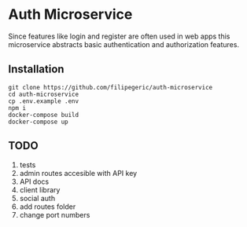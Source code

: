 # Auth Microservice

Since features like login and register are often used in web apps this microservice abstracts basic authentication and authorization features.

## Installation

```shell
git clone https://github.com/filipegeric/auth-microservice
cd auth-microservice
cp .env.example .env
npm i
docker-compose build
docker-compose up
```

## TODO

1. tests
2. admin routes accesible with API key
3. API docs
4. client library
5. social auth
6. add routes folder
7. change port numbers

